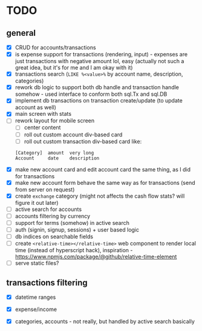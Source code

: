 # TODO

## general
- [x] CRUD for accounts/transactions 
- [x] is expense support for transactions (rendering, input) - expenses are just transactions with negative amount lol, easy (actually not such a great idea, but it's for me and I am okay with it)
- [x] transactions search (`LIKE %<value>%` by account name, description, categories)
- [x] rework db logic to support both db handle and transaction handle somehow - used interface to conform both sql.Tx and sql.DB
- [x] implement db transactions on transaction create/update (to update account as well) 
- [x] main screen with stats
- [ ] rework layout for mobile screen
    - [ ] center content
    - [ ] roll out custom account div-based card
    - [ ] roll out custom transaction div-based card like:
    
    ```
    [Category]  amount  very long
    Account     date    description
    ```
- [x] make new account card and edit account card the same thing, as I did for transactions
- [x] make new account form behave the same way as for transactions (send from server on request)
- [x] create `exchange` category (might not affects the cash flow stats? will figure it out later)
- [ ] active search for accounts
- [ ] accounts filtering by currency
- [ ] support for terms (somehow) in active search
- [ ] auth (signin, signup, sessions) + user based logic
- [ ] db indices on searchable fields
- [ ] create `<relative-time></relative-time>` web component to render local time (instead of hyperscript hack), inspiration - https://www.npmjs.com/package/@github/relative-time-element
- [ ] serve static files?

## transactions filtering
- [x] datetime ranges
- [x] expense/income 
- [x] categories, accounts - not really, but handled by active search basically





